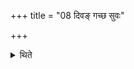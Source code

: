 +++
title = "08 दिवङ् गच्छ सुवः"

+++

<details><summary>थिते</summary>

दिवं गच्छ सुवः पतेति हिरण्यं हुत्वोद्गृह्णाति ८
</details>
